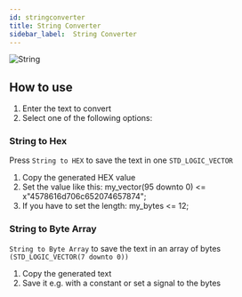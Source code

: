 ```yaml
---
id: stringconverter
title: String Converter
sidebar_label:  String Converter
---
```


![String](/img/ide/String.png)

## How to use
1. Enter the text to convert
2. Select one of the following options:

### String to Hex
Press `String to HEX` to save the text in one `STD_LOGIC_VECTOR`
1. Copy the generated HEX value
2. Set the value like this: my_vector(95 downto 0) <= x"4578616d706c652074657874";
3. If you have to set the length: my_bytes <= 12;

### String to Byte Array
`String to Byte Array` to save the text in an array of bytes `(STD_LOGIC_VECTOR(7 downto 0))`
1. Copy the generated text
2. Save it e.g. with a constant or set a signal to the bytes